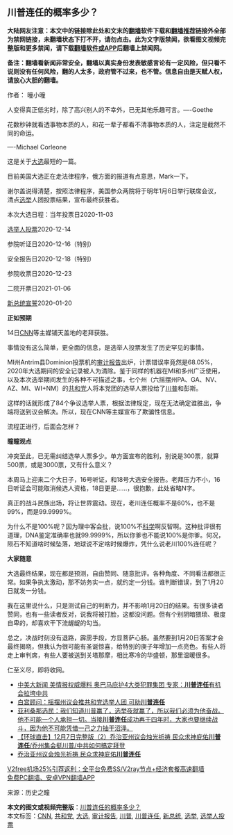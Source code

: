  <h2>川普连任的概率多少？</h2> <p class="notice"><b>大陆网友注意：本文中的链接除此处和文末的<a href="https://github.com/bannedbook/fanqiang" >翻墙</a>软件下载和<a href="https://github.com/killgcd/justmysocks/blob/master/README.md">翻墙推荐</a>链接外全部为禁网链接，未翻墙状态下打不开，请勿点击。此为文字版禁闻，欲看图文视频完整版和更多禁闻，请下载<a href="https://github.com/bannedbook/fanqiang">翻墙软件或APP</a>后翻墙上禁闻网。</p><p>备注：翻墙看新闻非常安全，翻墙以真实身份发表敏感言论有一定风险，但只看不说则没有任何风险，翻的人太多，政府管不过来，也不管。信息自由是天赋人权，请放心大胆的翻墙。</b></p>  <div class="entry"> <p>作者： 曈小曈</p> <p>人变得真正低劣时，除了高兴别人的不幸外，已无其他乐趣可言。—-Goethe</p> <p>花数秒钟就看透事物本质的人，和花一辈子都看不清事物本质的人，注定是截然不同的命运。</p> <p>—-Michael Corleone</p> <p>这是关于<a href="https://www.bannedbook.org/bnews/tag/%e5%a4%a7%e9%80%89/" class="st_tag internal_tag" rel="tag" title="标签 大选 下的日志">大选</a>最短的一篇。</p> <p>目前美国大选正在走法律程序，俄方面的报道有点意思，Mark一下。</p> <p>谢尔盖说得清楚，按照法律程序，美国参众两院将于明年1月6日举行联席会议，清点<a href="https://www.bannedbook.org/bnews/tag/%e9%80%89%e4%b8%be/" class="st_tag internal_tag" rel="tag" title="标签 选举 下的日志">选举</a>人团投票结果，宣布最终获胜者。</p> <p>本次大选日程：当年投票日2020-11-03</p> <p><a href="https://www.bannedbook.org/bnews/tag/%e9%80%89%e4%b8%be%e4%ba%ba%e6%8a%95%e7%a5%a8/" class="st_tag internal_tag" rel="tag" title="标签 选举人投票 下的日志">选举人投票</a>2020-12-14</p> <p>参院听证日2020-12-16（特别）</p>  <p>安全报告日2020-12-18（特别）</p> <p>参院收票日2020-12-23</p> <p>二院开票日2021-01-06</p> <p><a href="https://www.bannedbook.org/bnews/tag/%E6%96%B0%E6%80%BB%E7%BB%9F/" class="st_tag internal_tag" rel="tag" title="标签 新总统 下的日志">新总统</a><span class='wp_keywordlink'><a href="https://www.bannedbook.org/forum5/topic17.html" title="宣誓与预言" target="_blank">宣誓</a></span>2020-01-20</p> <p><strong>正如预期</strong></p> <p>14日<a href="https://www.bannedbook.org/bnews/tag/cnn/" class="st_tag internal_tag" rel="tag" title="标签 CNN 下的日志">CNN</a>等主媒铺天盖地的老拜获胜。</p> <p>事情没有这么简单，更全面的信息，是选举人投票发生了历史罕见的事情。</p> <p>MI州Antrim县Dominion投票机的<a href="https://www.bannedbook.org/bnews/tag/%E5%AE%A1%E8%AE%A1%E6%8A%A5%E5%91%8A/" class="st_tag internal_tag" rel="tag" title="标签 审计报告 下的日志">审计报告</a>出炉，计票错误率竟然是68.05%，2020年大选期间的安全记录被人为清除。鉴于同样的机器在MI和多州广泛使用，以及本次选举期间发生的各种不可描述之事，七个州（六摇摆州PA、GA、NV、AZ、MI、WI+NM）的<a href="https://www.bannedbook.org/bnews/tag/%e5%85%b1%e5%92%8c%e5%85%9a/" class="st_tag internal_tag" rel="tag" title="标签 共和党 下的日志">共和党</a>人将本党团的选举人票投给了<a href="https://www.bannedbook.org/bnews/tag/%e5%b7%9d%e6%99%ae/" class="st_tag internal_tag" rel="tag" title="标签 川普 下的日志">川普</a>和彭斯。</p> <p>这样的话就形成了84个争议选举人票，根据法律规定，现在无法确定谁胜出，争端将送到议会解决。所以，现在CNN等主媒宣布了欺骗性信息。</p> <p>流程正进行，后面会怎样？</p>  <p><strong>瞳瞳观点</strong></p> <p>冲突至此，已无需纠结选举人票多少。单方面宣布的胜利，别说是300票，就算500票，或是3000票，又有什么意义？</p> <p>本周马上迎来二个大日子，16号听证，和18号大选安全报告。老拜压力不小，16日听证会可能取消候选人资格，18日更是……，很抱歉，此处省略N字。</p> <p>真正的战斗民族出场，将让世界震动。现在，老川连任概率不是60%，也不是99%，而是99.9999%。</p> <p>为什么不是100%呢？因为理中客会批，说100%不<span class='wp_keywordlink'><a href="https://www.bannedbook.org/forum11/topic309.html" title="禁片：“科学”的棍子" target="_blank">科学</a></span>啊反智啊。这种批评很有道理，DNA鉴定准确率也就99.9999%，所以你爹也不能说100%是你爹。何况，陨石不知道啥时候坠落，地球说不定啥时候爆炸，凭什么说老川100%连任呢？</p> <p><strong>大家随意</strong></p> <p>大选最终结果，现在都是预测，自由赞同、随意批评。各种角度、不同看法都很正常。如果争执太激动，那不妨务实一点，就约定一分钱。谁判断错误，到了1月20日就发一分钱。</p> <p>我在这里说什么，只是测试自己的判断力，并不影响1月20日的结果。有很多读者赞同，也有一些读者反对，说我将被打脸，这都没问题。但有个别阴暗猥琐、极度自卑的，却喜欢干下流龌龊的勾当。</p> <p>总之，决战时刻没有退路，霹雳手段，方显菩萨心肠。虽然要到1月20日答案才会最终揭晓，但我认为很可能有圣诞惊喜，给特别的庚子年增加一点亮色。有些人将走上审判席，有些人要被送到关塔那摩，相比寒冷的华盛顿，那里温暖很多。</p> <p>仁至义尽，即将收网。</p>  <ul class='op-related-articles' title='相关阅读'> <li><a href='https://www.bannedbook.org/bnews/topimagenews/20201215/1447919.html' target='_blank'>中美大新闻 美情报权威爆料 奥巴马庇护4大类犯罪集团 专家：<b>川普连任</b>有机会拉垮中共</a></li> <li><a href='https://www.bannedbook.org/bnews/comments/20201215/1447899.html' target='_blank'>白宫顾问：摇摆州议会推共和党选举人团 可助<b>川普连任</b></a></li> <li><a href='https://www.bannedbook.org/bnews/bannedvideo/20201211/1445643.html' target='_blank'>亚利桑那选民：我们知道川普赢了，选举夜就赢了，所以我们必须为他奋战。他不可能一个人承担一切。当接<b>川普连任</b>成功再干四年时，大家也要继续战斗，因为他不可能凭借一己之力抽干沼泽。</a></li> <li><a href='https://www.bannedbook.org/bnews/bannedvideo/20201208/1443807.html' target='_blank'>【环球直击】12月7日完整版（2）乔治亚州议会烛光祈祷 民众求神庇佑<b>川普连任</b>/乔州集会挺川普/中共如何搞定拜登</a></li> <li><a href='https://www.bannedbook.org/bnews/bannedvideo/20201208/1443757.html' target='_blank'>乔治亚州议会烛光祈祷 民众求神庇佑<b>川普连任</b></a></li> </ul> <p class="texttj"> <a href="https://github.com/bannedbook/fanqiang/wiki/V2ray%E6%9C%BA%E5%9C%BA" target="_blank">V2free机场25%引荐返利：全平台免费SS/V2ray节点+经济套餐高速翻墙</a><br/> <a href="https://github.com/bannedbook/fanqiang/wiki/%E7%A6%81%E9%97%BB%E7%BD%91%E5%AE%89%E5%8D%93%E7%BF%BB%E5%A2%99%E6%96%B0%E9%97%BBAPP" target="_blank">免费PC翻墙、安卓VPN翻墙APP</a></p><p> 来源：历史之瞳 </p><a name='sharetosocial'></a>       <div><b>本文的图文或视频完整版</b>：<a href='https://www.bannedbook.org/bnews/comments/20201217/1449517.html'>川普连任的概率多少？</a></div>  </div><!--END ENTRY--> <div class="postfooter"> <div>本文标签：<a href="https://www.bannedbook.org/bnews/tag/cnn/" rel="tag">CNN</a>, <a href="https://www.bannedbook.org/bnews/tag/%e5%85%b1%e5%92%8c%e5%85%9a/" rel="tag">共和党</a>, <a href="https://www.bannedbook.org/bnews/tag/%e5%a4%a7%e9%80%89/" rel="tag">大选</a>, <a href="https://www.bannedbook.org/bnews/tag/%E5%AE%A1%E8%AE%A1%E6%8A%A5%E5%91%8A/" rel="tag">审计报告</a>, <a href="https://www.bannedbook.org/bnews/tag/%e5%b7%9d%e6%99%ae/" rel="tag">川普</a>, <a href="https://www.bannedbook.org/bnews/tag/%E5%B7%9D%E6%99%AE%E8%BF%9E%E4%BB%BB/" rel="tag">川普连任</a>, <a href="https://www.bannedbook.org/bnews/tag/%E6%96%B0%E6%80%BB%E7%BB%9F/" rel="tag">新总统</a>, <a href="https://www.bannedbook.org/bnews/tag/%e9%80%89%e4%b8%be/" rel="tag">选举</a>, <a href="https://www.bannedbook.org/bnews/tag/%e9%80%89%e4%b8%be%e4%ba%ba%e6%8a%95%e7%a5%a8/" rel="tag">选举人投票</a></div>  </div><!--END POSTFOOTER--> 